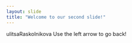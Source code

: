 ```yaml
---
layout: slide
title: "Welcome to our second slide!"
---
```

ulitsaRaskolnikova
Use the left arrow to go back!
